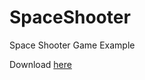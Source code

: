 # SpaceShooter
 Space Shooter Game Example

 Download [here](https://github.com/metebaskafa/SpaceShooter/releases/)
